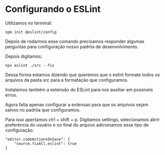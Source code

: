 # Configurando o ESLint

Utilizamos no terminal:

    npm init @eslint/config

Depois de rodarmos esse comando precisamos responder algumas perguntas para configuração nosso padrõa de desenvolvimento.

Depois digitamos:

    npx eslint ./src --fix

Dessa forma estamos dizendo que queremos que o eslint formate todos os arquivos da pasta src para a formatação que configuramos.

Instalamos também a extensão do ESLint para nos auxiliar em possíveis erros.

Agora falta apenas configurar a extensao para que os arquivos sejam salvos no padrõa que configuramos.

Para isso apertamos ctrl + shift + p. Digitamos settings, selecionamos abrir preferência do usuário e no final do arquivo adicionamos esse tipo de configuração:

    "editor.codeActionsOnSave": {
        "source.fixAll.eslint": true
    }




